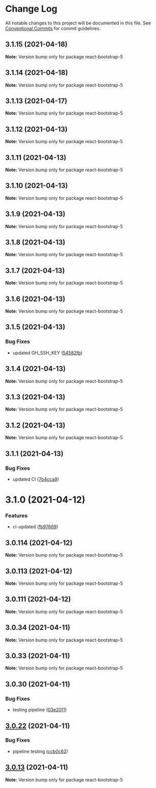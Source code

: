 # Change Log

All notable changes to this project will be documented in this file.
See [Conventional Commits](https://conventionalcommits.org) for commit guidelines.

## 3.1.15 (2021-04-18)

**Note:** Version bump only for package react-bootstrap-5

## 3.1.14 (2021-04-18)

**Note:** Version bump only for package react-bootstrap-5

## 3.1.13 (2021-04-17)

**Note:** Version bump only for package react-bootstrap-5

## 3.1.12 (2021-04-13)

**Note:** Version bump only for package react-bootstrap-5

## 3.1.11 (2021-04-13)

**Note:** Version bump only for package react-bootstrap-5

## 3.1.10 (2021-04-13)

**Note:** Version bump only for package react-bootstrap-5

## 3.1.9 (2021-04-13)

**Note:** Version bump only for package react-bootstrap-5

## 3.1.8 (2021-04-13)

**Note:** Version bump only for package react-bootstrap-5

## 3.1.7 (2021-04-13)

**Note:** Version bump only for package react-bootstrap-5

## 3.1.6 (2021-04-13)

**Note:** Version bump only for package react-bootstrap-5

## 3.1.5 (2021-04-13)

### Bug Fixes

- updated GH_SSH_KEY ([54582fb](https://github.com/appsparkler/my-storybooks/commit/54582fbe0ea92b32bbf59db246784a7ebbefadf5))

## 3.1.4 (2021-04-13)

**Note:** Version bump only for package react-bootstrap-5

## 3.1.3 (2021-04-13)

**Note:** Version bump only for package react-bootstrap-5

## 3.1.2 (2021-04-13)

**Note:** Version bump only for package react-bootstrap-5

## 3.1.1 (2021-04-13)

### Bug Fixes

- updated CI ([7b4cca9](https://github.com/appsparkler/my-storybooks/commit/7b4cca9b3ed597de042e40be4de5930b1ec01568))

# 3.1.0 (2021-04-12)

### Features

- ci-updated ([fb97669](https://github.com/appsparkler/my-storybooks/commit/fb97669dabd916d5cfb7a8b79637073ce593c185))

## 3.0.114 (2021-04-12)

**Note:** Version bump only for package react-bootstrap-5

## 3.0.113 (2021-04-12)

**Note:** Version bump only for package react-bootstrap-5

## 3.0.111 (2021-04-12)

**Note:** Version bump only for package react-bootstrap-5

## 3.0.34 (2021-04-11)

**Note:** Version bump only for package react-bootstrap-5

## 3.0.33 (2021-04-11)

**Note:** Version bump only for package react-bootstrap-5

## 3.0.30 (2021-04-11)

### Bug Fixes

- testing pipeline ([03e2011](https://github.com/appsparkler/my-storybooks/commit/03e2011ff209ade4e9d902a9ce9cb52e0786f82d))

## [3.0.22](https://github.com/appsparkler/my-storybooks/compare/v3.0.21...v3.0.22) (2021-04-11)

### Bug Fixes

- pipeline testing ([ccb0c62](https://github.com/appsparkler/my-storybooks/commit/ccb0c62e509f73caad3292011cd4e8584f4004ba))

## [3.0.13](https://github.com/appsparkler/my-storybooks/compare/v3.0.12...v3.0.13) (2021-04-11)

**Note:** Version bump only for package react-bootstrap-5
